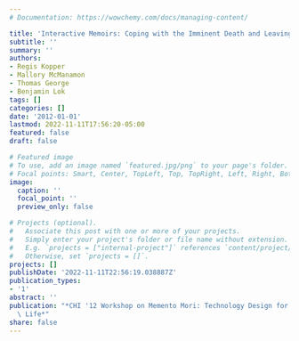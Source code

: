 ```yaml
---
# Documentation: https://wowchemy.com/docs/managing-content/

title: 'Interactive Memoirs: Coping with the Imminent Death and Leaving Legacies'
subtitle: ''
summary: ''
authors:
- Regis Kopper
- Mallory McManamon
- Thomas George
- Benjamin Lok
tags: []
categories: []
date: '2012-01-01'
lastmod: 2022-11-11T17:56:20-05:00
featured: false
draft: false

# Featured image
# To use, add an image named `featured.jpg/png` to your page's folder.
# Focal points: Smart, Center, TopLeft, Top, TopRight, Left, Right, BottomLeft, Bottom, BottomRight.
image:
  caption: ''
  focal_point: ''
  preview_only: false

# Projects (optional).
#   Associate this post with one or more of your projects.
#   Simply enter your project's folder or file name without extension.
#   E.g. `projects = ["internal-project"]` references `content/project/deep-learning/index.md`.
#   Otherwise, set `projects = []`.
projects: []
publishDate: '2022-11-11T22:56:19.038887Z'
publication_types:
- '1'
abstract: ''
publication: "*CHI '12 Workshop on Memento Mori: Technology Design for the End of\
  \ Life*"
share: false
---
```

